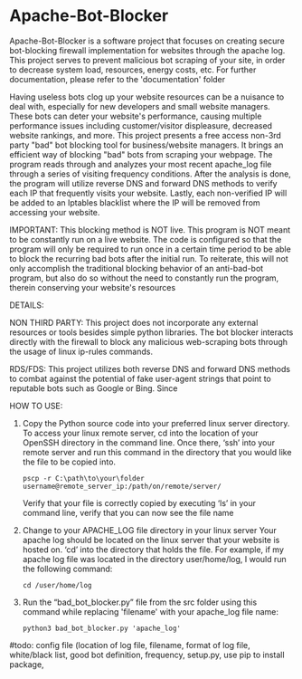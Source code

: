 # Apache-Bot-Blocker
Apache-Bot-Blocker is a software project that focuses on creating secure bot-blocking firewall implementation for websites through the apache log. This project serves to prevent malicious bot scraping of your site, in order to decrease system load, resources, energy costs, etc. For further documentation, please refer to the 'documentation' folder


Having useless bots clog up your website resources can be a nuisance to deal with, especially for new developers and small website managers. These bots can deter your website's performance, causing multiple performance issues including customer/visitor displeasure, decreased website rankings, and more. This project presents a free access non-3rd party "bad" bot blocking tool for business/website managers.
It brings an efficient way of blocking "bad" bots from scraping your webpage. The program reads through and analyzes your most recent apache_log file through a series of visiting frequency conditions. After the analysis is done, the program will utilize reverse DNS and forward DNS methods to verify each IP that frequently visits your website. Lastly, each non-verified IP will be added to an Iptables blacklist where the IP will be removed from accessing your website.

IMPORTANT: This blocking method is NOT live. This program is NOT meant to be constantly run on a live website. The code is configured so that the program will only be required to run once in a certain time period to be able to block the recurring bad bots after the initial run. To reiterate, this will not only accomplish the traditional blocking behavior of an anti-bad-bot program, but also do so without the need to constantly run the program, therein conserving your website's resources 

DETAILS:

NON THIRD PARTY: This project does not incorporate any external resources or tools besides simple python libraries. The bot blocker interacts directly with the firewall to block any malicious web-scraping bots through the usage of linux ip-rules commands.

RDS/FDS: This project utilizes both reverse DNS and forward DNS methods to combat against the potential of fake user-agent strings that point to reputable bots such as Google or Bing. Since 

HOW TO USE:

1) Copy the Python source code into your preferred linux server directory. 
To access your linux remote server, cd into the location of your OpenSSH directory in the command line. Once there, ‘ssh’ into your remote server and run this command in the directory that you would like the file to be copied into. 

       pscp -r C:\path\to\your\folder username@remote_server_ip:/path/on/remote/server/

    Verify that your file is correctly copied by executing ‘ls’ in your command line, verify that you can now see the file name


2) Change to your APACHE_LOG file directory in your linux server
Your apache log should be located on the linux server that your website is hosted on. ‘cd’ into the directory that holds the file. For example, if my apache log file was located in the directory user/home/log, I would run the following command:

       cd /user/home/log

3) Run the “bad_bot_blocker.py” file from the src folder using this command while replacing 'filename' with your apache_log file name:

       python3 bad_bot_blocker.py 'apache_log' 




 
#todo: config file (location of log file, filename, format of log file, white/black list, good bot definition, frequency,  setup.py, use pip to install package, 